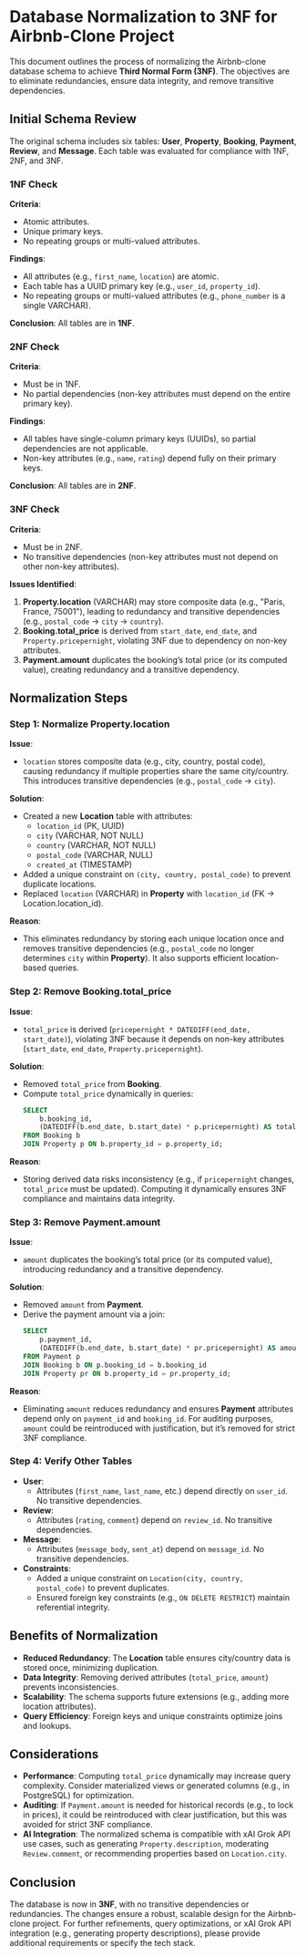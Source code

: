 # Database Normalization to 3NF for Airbnb-Clone Project

This document outlines the process of normalizing the Airbnb-clone database schema to achieve **Third Normal Form (3NF)**. The objectives are to eliminate redundancies, ensure data integrity, and remove transitive dependencies.

## Initial Schema Review

The original schema includes six tables: **User**, **Property**, **Booking**, **Payment**, **Review**, and **Message**. Each table was evaluated for compliance with 1NF, 2NF, and 3NF.

### 1NF Check

**Criteria**:

- Atomic attributes.
- Unique primary keys.
- No repeating groups or multi-valued attributes.

**Findings**:

- All attributes (e.g., `first_name`, `location`) are atomic.
- Each table has a UUID primary key (e.g., `user_id`, `property_id`).
- No repeating groups or multi-valued attributes (e.g., `phone_number` is a single VARCHAR).

**Conclusion**: All tables are in **1NF**.

### 2NF Check

**Criteria**:

- Must be in 1NF.
- No partial dependencies (non-key attributes must depend on the entire primary key).

**Findings**:

- All tables have single-column primary keys (UUIDs), so partial dependencies are not applicable.
- Non-key attributes (e.g., `name`, `rating`) depend fully on their primary keys.

**Conclusion**: All tables are in **2NF**.

### 3NF Check

**Criteria**:

- Must be in 2NF.
- No transitive dependencies (non-key attributes must not depend on other non-key attributes).

**Issues Identified**:

1. **Property.location** (VARCHAR) may store composite data (e.g., "Paris, France, 75001"), leading to redundancy and transitive dependencies (e.g., `postal_code` → `city` → `country`).
2. **Booking.total_price** is derived from `start_date`, `end_date`, and `Property.pricepernight`, violating 3NF due to dependency on non-key attributes.
3. **Payment.amount** duplicates the booking’s total price (or its computed value), creating redundancy and a transitive dependency.

## Normalization Steps

### Step 1: Normalize Property.location

**Issue**:

- `location` stores composite data (e.g., city, country, postal code), causing redundancy if multiple properties share the same city/country. This introduces transitive dependencies (e.g., `postal_code` → `city`).

**Solution**:

- Created a new **Location** table with attributes:
  - `location_id` (PK, UUID)
  - `city` (VARCHAR, NOT NULL)
  - `country` (VARCHAR, NOT NULL)
  - `postal_code` (VARCHAR, NULL)
  - `created_at` (TIMESTAMP)
- Added a unique constraint on `(city, country, postal_code)` to prevent duplicate locations.
- Replaced `location` (VARCHAR) in **Property** with `location_id` (FK → Location.location_id).

**Reason**:

- This eliminates redundancy by storing each unique location once and removes transitive dependencies (e.g., `postal_code` no longer determines `city` within **Property**). It also supports efficient location-based queries.

### Step 2: Remove Booking.total_price

**Issue**:

- `total_price` is derived (`pricepernight * DATEDIFF(end_date, start_date)`), violating 3NF because it depends on non-key attributes (`start_date`, `end_date`, `Property.pricepernight`).

**Solution**:

- Removed `total_price` from **Booking**.
- Compute `total_price` dynamically in queries:
  ```sql
  SELECT
      b.booking_id,
      (DATEDIFF(b.end_date, b.start_date) * p.pricepernight) AS total_price
  FROM Booking b
  JOIN Property p ON b.property_id = p.property_id;
  ```

**Reason**:

- Storing derived data risks inconsistency (e.g., if `pricepernight` changes, `total_price` must be updated). Computing it dynamically ensures 3NF compliance and maintains data integrity.

### Step 3: Remove Payment.amount

**Issue**:

- `amount` duplicates the booking’s total price (or its computed value), introducing redundancy and a transitive dependency.

**Solution**:

- Removed `amount` from **Payment**.
- Derive the payment amount via a join:
  ```sql
  SELECT
      p.payment_id,
      (DATEDIFF(b.end_date, b.start_date) * pr.pricepernight) AS amount
  FROM Payment p
  JOIN Booking b ON p.booking_id = b.booking_id
  JOIN Property pr ON b.property_id = pr.property_id;
  ```

**Reason**:

- Eliminating `amount` reduces redundancy and ensures **Payment** attributes depend only on `payment_id` and `booking_id`. For auditing purposes, `amount` could be reintroduced with justification, but it’s removed for strict 3NF compliance.

### Step 4: Verify Other Tables

- **User**:
  - Attributes (`first_name`, `last_name`, etc.) depend directly on `user_id`. No transitive dependencies.
- **Review**:
  - Attributes (`rating`, `comment`) depend on `review_id`. No transitive dependencies.
- **Message**:
  - Attributes (`message_body`, `sent_at`) depend on `message_id`. No transitive dependencies.
- **Constraints**:
  - Added a unique constraint on `Location(city, country, postal_code)` to prevent duplicates.
  - Ensured foreign key constraints (e.g., `ON DELETE RESTRICT`) maintain referential integrity.

## Benefits of Normalization

- **Reduced Redundancy**: The **Location** table ensures city/country data is stored once, minimizing duplication.
- **Data Integrity**: Removing derived attributes (`total_price`, `amount`) prevents inconsistencies.
- **Scalability**: The schema supports future extensions (e.g., adding more location attributes).
- **Query Efficiency**: Foreign keys and unique constraints optimize joins and lookups.

## Considerations

- **Performance**: Computing `total_price` dynamically may increase query complexity. Consider materialized views or generated columns (e.g., in PostgreSQL) for optimization.
- **Auditing**: If `Payment.amount` is needed for historical records (e.g., to lock in prices), it could be reintroduced with clear justification, but this was avoided for strict 3NF compliance.
- **AI Integration**: The normalized schema is compatible with xAI Grok API use cases, such as generating `Property.description`, moderating `Review.comment`, or recommending properties based on `Location.city`.

## Conclusion

The database is now in **3NF**, with no transitive dependencies or redundancies. The changes ensure a robust, scalable design for the Airbnb-clone project. For further refinements, query optimizations, or xAI Grok API integration (e.g., generating property descriptions), please provide additional requirements or specify the tech stack.
